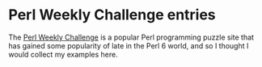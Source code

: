 # Perl Weekly Challenge entries

The [Perl Weekly Challenge](https://perlweeklychallenge.org/) is a popular Perl programming puzzle site that has gained some popularity of late in the Perl 6 world, and so I thought I would collect my examples here.
